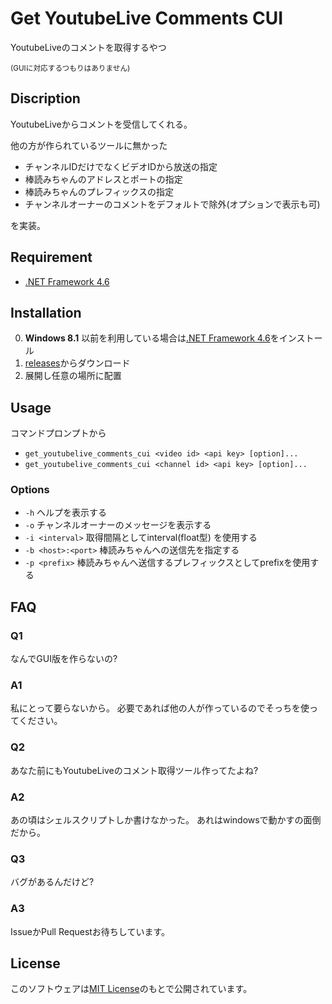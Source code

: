# Get YoutubeLive Comments CUI

YoutubeLiveのコメントを取得するやつ

<small>(GUIに対応するつもりはありません)</small>

## Discription

YoutubeLiveからコメントを受信してくれる。

他の方が作られているツールに無かった

* チャンネルIDだけでなくビデオIDから放送の指定
* 棒読みちゃんのアドレスとポートの指定
* 棒読みちゃんのプレフィックスの指定
* チャンネルオーナーのコメントをデフォルトで除外(オプションで表示も可)

を実装。

## Requirement

* [.NET Framework 4.6](https://www.microsoft.com/ja-jp/download/details.aspx?id=48137)

## Installation

0. **Windows 8.1** 以前を利用している場合は[.NET Framework 4.6](https://www.microsoft.com/ja-jp/download/details.aspx?id=48137)をインストール
0. [releases](https://github.com/midorigoke/get_youtubelive_comments/releases)からダウンロード
0. 展開し任意の場所に配置

## Usage

コマンドプロンプトから

* `get_youtubelive_comments_cui <video id> <api key> [option]...`
* `get_youtubelive_comments_cui <channel id> <api key> [option]...`

### Options

* `-h` ヘルプを表示する
* `-o` チャンネルオーナーのメッセージを表示する
* `-i <interval>` 取得間隔としてinterval(float型)
を使用する
* `-b <host>:<port>` 棒読みちゃんへの送信先を指定する
* `-p <prefix>` 棒読みちゃんへ送信するプレフィックスとしてprefixを使用する

## FAQ

### Q1

なんでGUI版を作らないの?

### A1

私にとって要らないから。
必要であれば他の人が作っているのでそっちを使ってください。

### Q2

あなた前にもYoutubeLiveのコメント取得ツール作ってたよね?

### A2

あの頃はシェルスクリプトしか書けなかった。
あれはwindowsで動かすの面倒だから。

### Q3

バグがあるんだけど?

### A3

IssueかPull Requestお待ちしています。

## License

このソフトウェアは[MIT License](https://github.com/midorigoke/get_youtubelive_comments/blob/master/LICENSE)のもとで公開されています。

